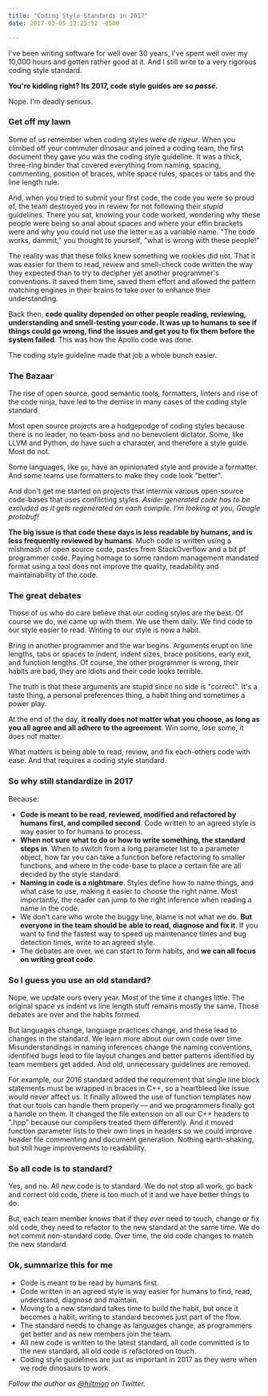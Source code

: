 ```yaml
---
title: "Coding Style Standards in 2017"
date: 2017-03-05 12:25:52 -0500

---
```


I've been writing software for well over 30 years, I've spent well over my 10,000 hours and gotten rather good at it. And I still write to a very rigorous coding style standard.

**You're kidding right? Its 2017, code style guides are so *passé.***

Nope. I'm deadly serious.

### Get off my lawn

Some of us remember when coding styles were *de rigeur*. When you climbed off your commuter dinosaur and joined a coding team, the first document they gave you was the coding style guideline. It was a thick, three-ring binder that covered everything from naming, spacing, commenting, position of braces, white space rules, spaces or tabs and the line length rule.

And, when you tried to submit your first code, the code you were so proud of, the team destroyed you in review for not following their *stupid* guidelines. There you sat, knowing your code worked, wondering why these people were being so anal about spaces and where your effin brackets were and why you could not use the letter `m` as a variable name. "The code works, dammit," you thought to yourself, "what is wrong with these people!"

The reality was that these folks knew something we rookies did not. That it was easier for them to read, review and smell-check code written the way they expected than to try to decipher yet another programmer's conventions. It saved them time, saved them effort and allowed the pattern matching engines in their brains to take over to enhance their understanding.

Back then, **code quality depended on other people reading, reviewing, understanding and smell-testing your code. It was up to humans to see if things could go wrong, find the issues and get you to fix them before the system failed**. This was how the Apollo code was done.

The coding style guideline made that job a whole bunch easier.

### The Bazaar

The rise of open source, good semantic tools, formatters, linters  and rise of the code ninja, have led to the demise in many cases of the coding style standard.

Most open source projects are a hodgepodge of coding styles because there is no leader, no team-boss and no benevolent dictator. Some, like LLVM and Python, do have such a character, and therefore a style guide. Most do not.

Some languages, like `go`, have an opinionated style and provide a formatter. And some teams use formatters to make they code look "better".

And don't get me started on projects that intermix various open-source code-bases that uses conflicting styles. *Aside: generated code has to be excluded as it gets regenerated on each compile. I'm looking at you, Google protobuf!*

**The big issue is that code these days is less readable by humans, and is less frequently reviewed by humans**. Much code is written using a mishmash of open source code, pastes from StackOverflow and a bit pf programmer code. Paying homage to some random management mandated format using a tool does not improve the quality, readability and maintainability of the code.

### The great debates

Those of us who do care believe that our coding styles are the best. Of course we do, we came up with them. We use them daily. We find code to our style easier to read. Writing to our style is now a habit.

Bring in another programmer and the war begins. Arguments erupt on line lengths, tabs or spaces to indent, indent sizes, brace positions, early exit, and function lengths. Of course, the other programmer is wrong, their habits are bad, they are idiots and their code looks terrible.

The truth is that these arguments are stupid since no side is "correct". It's a taste thing, a personal preferences thing, a habit thing and sometimes a power play.

At the end of the day, **it really does not matter what you choose, as long as you all agree and all adhere to the agreement**. Win some, lose some, it does not matter.

What matters is being able to read, review, and fix each-others code with ease. And that requires a coding style standard.

### So why still standardize in 2017

Because:

- **Code is meant to be read, reviewed, modified and refactored by humans first, and compiled second**. Code written to an agreed style is way easier to for humans to process.
- **When not sure what to do or how to write something, the standard steps in**. When to switch from a long parameter list to a parameter object, how far you can take a function before refactoring to smaller functions, and where in the code-base to place a certain file are all decided by the style standard.
- **Naming in code is a nightmare**. Styles define how to name things, and what case to use, making it easier to choose the right name. Most importantly, the reader can jump to the right inference when reading a name in the code.
- We don't care who wrote the buggy line, blame is not what we do. **But everyone in the team should be able to read, diagnose and fix it**. If you want to find the fastest way to speed up maintenance times and bug detection times, write to an agreed style.
- The debates are over, we can start to form habits, and **we can all focus on writing great code**.

### So I guess you use an old standard?

Nope, we update ours every year. Most of the time it changes little. The original space vs indent vs line length stuff remains mostly the same. Those debates are over and the habits formed.

But languages change, language practices change, and these lead to changes in the standard. We learn more about our own code over time. Misunderstandings in naming inferences change the naming conventions, identified bugs lead to file layout changes and better patterns identified by team members get added. And old, unnecessary guidelines are removed.

For example, our 2016 standard added the requirement that single line block statements must be wrapped in braces in C++, so a heartbleed like issue would never affect us. It finally allowed the use of function templates now that our tools can handle them properly — and we programmers finally got a handle on them. It changed the file extension on all our C++ headers to ".hpp" because our compilers treated them differently. And it moved function parameter lists to their own lines in headers so we could improve header file commenting and document generation. Nothing earth-shaking, but still huge improvements to readability.

### So all code is to standard?

Yes, and no. All *new* code is to standard. We do not stop all work, go back and correct old code, there is too much of it and we have better things to do.

But, each team  member knows that if they *ever* need to touch, change or fix old code, they need to refactor to the new standard at the same time. We do not commit non-standard code. Over time, the old code changes to match the new standard.

### Ok, summarize this for me

- Code is meant to be read by humans first.
- Code written in an agreed style is way easier for humans to find, read, understand, diagnose and maintain.
- Moving to a new standard takes time to build the habit, but once it becomes a habit, writing to standard becomes just part of the flow.
- The standard needs to change as languages change, as programmers get better and as new members join the team.
- All new code is written to the latest standard, all code committed is to the new standard, all old code is refactored on touch.
- Coding style guidelines are just as important in 2017 as they were when we rode dinosaurs to work.

*Follow the author as [@hiltmon](https://twitter.com/hiltmon) on Twitter.*
